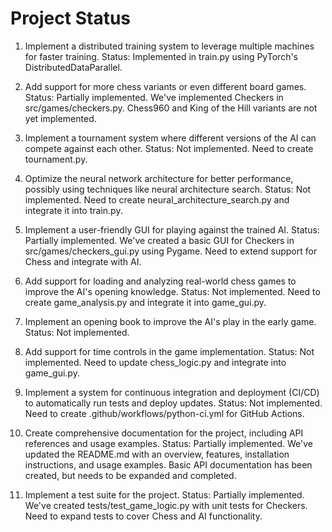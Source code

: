 # Project Status

1. Implement a distributed training system to leverage multiple machines for faster training.
   Status: Implemented in train.py using PyTorch's DistributedDataParallel.

2. Add support for more chess variants or even different board games.
   Status: Partially implemented. We've implemented Checkers in src/games/checkers.py. Chess960 and King of the Hill variants are not yet implemented.

3. Implement a tournament system where different versions of the AI can compete against each other.
   Status: Not implemented. Need to create tournament.py.

4. Optimize the neural network architecture for better performance, possibly using techniques like neural architecture search.
   Status: Not implemented. Need to create neural_architecture_search.py and integrate it into train.py.

5. Implement a user-friendly GUI for playing against the trained AI.
   Status: Partially implemented. We've created a basic GUI for Checkers in src/games/checkers_gui.py using Pygame. Need to extend support for Chess and integrate with AI.

6. Add support for loading and analyzing real-world chess games to improve the AI's opening knowledge.
   Status: Not implemented. Need to create game_analysis.py and integrate it into game_gui.py.

7. Implement an opening book to improve the AI's play in the early game.
   Status: Not implemented.

8. Add support for time controls in the game implementation.
   Status: Not implemented. Need to update chess_logic.py and integrate into game_gui.py.

9. Implement a system for continuous integration and deployment (CI/CD) to automatically run tests and deploy updates.
   Status: Not implemented. Need to create .github/workflows/python-ci.yml for GitHub Actions.

10. Create comprehensive documentation for the project, including API references and usage examples.
    Status: Partially implemented. We've updated the README.md with an overview, features, installation instructions, and usage examples. Basic API documentation has been created, but needs to be expanded and completed.

11. Implement a test suite for the project.
    Status: Partially implemented. We've created tests/test_game_logic.py with unit tests for Checkers. Need to expand tests to cover Chess and AI functionality.

